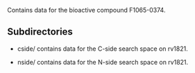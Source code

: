 Contains data for the bioactive compound F1065-0374.

## Subdirectories

- cside/ contains data for the C-side search space on rv1821.

- nside/ contains data for the N-side search space on rv1821.


